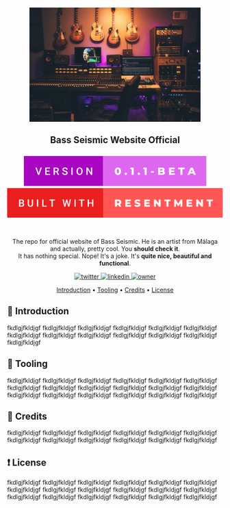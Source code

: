 <h2 align="center">
  <br>
  <img src="https://github.com/ivanmirandastavenuiter/bazz-seismic-website-project/blob/master/src/assets/imgs/bass-seismic-readme.jpg" alt="Bass Seismic" width="400">
  <br>
  <br>
  Bass Seismic Website Official
  <br>
  <br>
    <img src="https://github.com/ivanmirandastavenuiter/bazz-seismic-website-project/blob/master/docs/version.svg">
    <img src="https://github.com/ivanmirandastavenuiter/bazz-seismic-website-project/blob/master/docs/resentment.svg">
  <br>
  <br>
</h2>

<p align="center">
  The repo for official website of Bass Seismic. He is an artist from Málaga and actually, pretty cool. You <b>should check it</b>.
  <br>
  It has nothing special. Nope! It's a joke. It's <b>quite nice, beautiful and functional</b>.
</p>

<p align="center">
  
  <a href="https://twitter.com/im_stavenuiter" target="_blank">
    <img alt="twitter" src="https://img.shields.io/badge/twitter-%23ABA8B2?style=for-the-badge&logo=twitter" />
  </a>

  <a href="https://www.linkedin.com/in/iv%C3%A1n-miranda-stavenuiter-b40412b7/" target="_blank">
    <img alt="linkedin" src="https://img.shields.io/badge/LINKEDIN-%23949396?style=for-the-badge&logo=linkedin" />
  </a>

  <a href="" target="_blank">
    <img alt="owner" src="https://img.shields.io/badge/MKNA-%23C3C3C3?style=for-the-badge" />
  </a>

</p>

<p align="center">
  <a href="#Introduction">Introduction</a> •
  <a href="#tooling">Tooling</a> •
  <a href="#credits">Credits</a> •
  <a href="#license">License</a>
</p>

## 📰 Introduction

fkdlgjfkldjgf
fkdlgjfkldjgf
fkdlgjfkldjgf
fkdlgjfkldjgf
fkdlgjfkldjgf
fkdlgjfkldjgf
fkdlgjfkldjgf
fkdlgjfkldjgf
fkdlgjfkldjgf
fkdlgjfkldjgf
fkdlgjfkldjgf
fkdlgjfkldjgf
fkdlgjfkldjgf

## 🔧 Tooling

fkdlgjfkldjgf
fkdlgjfkldjgf
fkdlgjfkldjgf
fkdlgjfkldjgf
fkdlgjfkldjgf
fkdlgjfkldjgf
fkdlgjfkldjgf
fkdlgjfkldjgf
fkdlgjfkldjgf
fkdlgjfkldjgf
fkdlgjfkldjgf
fkdlgjfkldjgf
fkdlgjfkldjgf
fkdlgjfkldjgf
fkdlgjfkldjgf
fkdlgjfkldjgf
fkdlgjfkldjgf
fkdlgjfkldjgf

## 👷 Credits

fkdlgjfkldjgf
fkdlgjfkldjgf
fkdlgjfkldjgf
fkdlgjfkldjgf
fkdlgjfkldjgf
fkdlgjfkldjgf
fkdlgjfkldjgf
fkdlgjfkldjgf
fkdlgjfkldjgf
fkdlgjfkldjgf
fkdlgjfkldjgf
fkdlgjfkldjgf

## ❗ License

fkdlgjfkldjgf
fkdlgjfkldjgf
fkdlgjfkldjgf
fkdlgjfkldjgf
fkdlgjfkldjgf
fkdlgjfkldjgf
fkdlgjfkldjgf
fkdlgjfkldjgf
fkdlgjfkldjgf
fkdlgjfkldjgf
fkdlgjfkldjgf
fkdlgjfkldjgf
fkdlgjfkldjgf
fkdlgjfkldjgf
fkdlgjfkldjgf
fkdlgjfkldjgf
fkdlgjfkldjgf
fkdlgjfkldjgf
